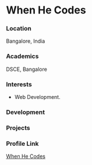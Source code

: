 # When He Codes

### Location

Bangalore, India

### Academics

DSCE, Bangalore

### Interests

- Web Development.

### Development


### Projects



### Profile Link

[When He Codes](https://github.com/whenhecodes)
